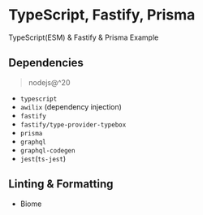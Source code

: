 # TypeScript, Fastify, Prisma

TypeScript(ESM) & Fastify & Prisma Example

## Dependencies

> nodejs@^20

- `typescript`
- `awilix` (dependency injection)
- `fastify`
- `fastify/type-provider-typebox`
- `prisma`
- `graphql`
- `graphql-codegen`
- `jest`(`ts-jest`)

## Linting & Formatting

- Biome
